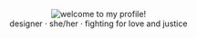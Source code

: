 <p align="center">
  <img src="https://media2.giphy.com/media/Hj6WFOXRl8vT2/source.gif" alt="welcome to my profile!"><br>
  designer · she/her · fighting for love and justice
</p>
